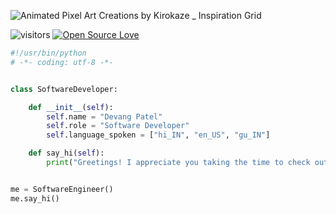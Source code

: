 ![Animated Pixel Art Creations by Kirokaze _ Inspiration Grid](https://github.com/Devang-IO/Devang-IO/assets/90950290/851f1f6b-2fd0-499c-8850-b93141ba9e8c)

![visitors](https://visitor-badge.laobi.icu/badge?page_id=Devang-IO.Devang-IO)
[![Open Source Love](https://badges.frapsoft.com/os/v1/open-source.svg?v=102)](https://github.com/ellerbrock/open-source-badge/)

```python
#!/usr/bin/python
# -*- coding: utf-8 -*-


class SoftwareDeveloper:

    def __init__(self):
        self.name = "Devang Patel"
        self.role = "Software Developer"
        self.language_spoken = ["hi_IN", "en_US", "gu_IN"]

    def say_hi(self):
        print("Greetings! I appreciate you taking the time to check out my work. I hope you find something that sparks your interest.")


me = SoftwareEngineer()
me.say_hi()
```


